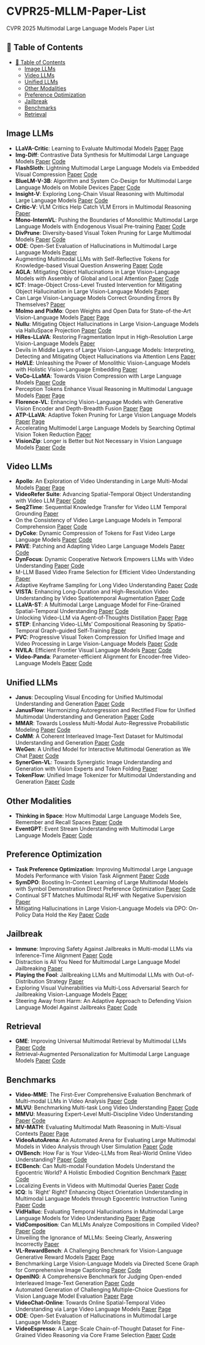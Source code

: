 # CVPR25-MLLM-Paper-List
CVPR 2025 Multimodal Large Language Models Paper List

## 📖 Table of Contents
- [📖 Table of Contents](#-table-of-contents)
  - [Image LLMs](#image-llms)
  - [Video LLMs](#video-llms)
  - [Unified LLMs](#unified-llms)
  - [Other Modalities](#other-modalities)
  - [Preference Optimization](#preference-optimization)
  - [Jailbreak](#jailbreak)
  - [Benchmarks](#benchmarks)
  - [Retrieval](#retrieval)


## Image LLMs
- **LLaVA-Critic**: Learning to Evaluate Multimodal Models [Paper](https://arxiv.org/abs/2410.02712) [Page](https://llava-vl.github.io/blog/2024-10-03-llava-critic/)
- **Img-Diff**: Contrastive Data Synthesis for Multimodal Large Language Models [Paper](https://arxiv.org/abs/2408.04594) [Code](https://github.com/modelscope/data-juicer/tree/ImgDiff)
- **FlashSloth**: Lightning Multimodal Large Language Models via Embedded Visual Compression [Paper](https://arxiv.org/abs/2412.04317) [Code](https://github.com/codefanw/FlashSloth)
- **BlueLM-V-3B**: Algorithm and System Co-Design for Multimodal Large Language Models on Mobile Devices [Paper](https://arxiv.org/abs/2411.10640v1) [Code]()
- **Insight-V**: Exploring Long-Chain Visual Reasoning with Multimodal Large Language Models [Paper](https://arxiv.org/abs/2411.14432) [Code](https://github.com/dongyh20/Insight-V)
- **Critic-V**: VLM Critics Help Catch VLM Errors in Multimodal Reasoning [Paper](https://arxiv.org/abs/2411.18203)
- **Mono-InternVL**: Pushing the Boundaries of Monolithic Multimodal Large Language Models with Endogenous Visual Pre-training [Paper](https://arxiv.org/abs/2410.08202) [Code](https://internvl.github.io/blog/2024-10-10-Mono-InternVL/)
- **DivPrune**: Diversity-based Visual Token Pruning for Large Multimodal Models [Paper](https://arxiv.org/abs/2503.02175) [Code](https://github.com/vbdi/divprune)
- **ODE**: Open-Set Evaluation of Hallucinations in Multimodal Large Language Models [Paper](https://arxiv.org/abs/2409.09318)
- Augmenting Multimodal LLMs with Self-Reflective Tokens for Knowledge-based Visual Question Answering [Paper](https://arxiv.org/abs/2411.16863) [Code](https://github.com/aimagelab/ReflectiVA)
- **AGLA**: Mitigating Object Hallucinations in Large Vision-Language Models with Assembly of Global and Local Attention [Paper](https://arxiv.org/abs/2406.12718) [Code](https://github.com/Lackel/AGLA)
- **ICT**: Image-Object Cross-Level Trusted Intervention for Mitigating Object Hallucination in Large Vision-Language Models [Paper](https://arxiv.org/abs/2411.15268v1)
- Can Large Vision-Language Models Correct Grounding Errors By Themselves? [Paper](https://openreview.net/pdf?id=fO1xnmW8T6)
- **Molmo and PixMo**: Open Weights and Open Data for State-of-the-Art Vision-Language Models [Paper](https://arxiv.org/abs/2409.17146) [Page](https://molmo.allenai.org/blog)
- **Nullu**: Mitigating Object Hallucinations in Large Vision-Language Models via HalluSpace Projection [Paper](https://arxiv.org/abs/2412.13817) [Code](https://github.com/Ziwei-Zheng/Nullu)
- **HiRes-LLaVA**: Restoring Fragmentation Input in High-Resolution Large Vision-Language Models [Paper](https://arxiv.org/abs/2407.08706)
- Devils in Middle Layers of Large Vision-Language Models: Interpreting, Detecting and Mitigating Object Hallucinations via Attention Lens [Paper](https://arxiv.org/abs/2411.16724)
- **HoVLE**: Unleashing the Power of Monolithic Vision-Language Models with Holistic Vision-Language Embedding [Paper](https://arxiv.org/abs/2412.16158)
- **VoCo-LLaMA**: Towards Vision Compression with Large Language Models [Paper](https://arxiv.org/abs/2406.12275v2) [Code](https://github.com/Yxxxb/VoCo-LLaMA?tab=readme-ov-file)
- Perception Tokens Enhance Visual Reasoning in Multimodal Language Models [Paper](https://arxiv.org/abs/2412.03548) [Page](https://aurora-perception.github.io/)
- **Florence-VL**: Enhancing Vision-Language Models with Generative Vision Encoder and Depth-Breadth Fusion [Paper](https://arxiv.org/abs/2412.04424) [Page](https://jiuhaichen.github.io/florence-vl.github.io/)
- **ATP-LLaVA**: Adaptive Token Pruning for Large Vision Language Models [Paper](https://arxiv.org/abs/2412.00447) [Page](https://yxxxb.github.io/ATP-LLaVA-page/)
- Accelerating Multimodel Large Language Models by Searching Optimal Vision Token Reduction [Paper](https://arxiv.org/abs/2412.00556)
- **VisionZip**: Longer is Better but Not Necessary in Vision Language Models [Paper](https://arxiv.org/abs/2412.04467) [Code](https://github.com/dvlab-research/VisionZip)




## Video LLMs
- **Apollo**: An Exploration of Video Understanding in Large Multi-Modal Models [Paper](https://arxiv.org/abs/2412.10360) [Page](https://apollo-lmms.github.io/)
- **VideoRefer Suite**: Advancing Spatial-Temporal Object Understanding with Video LLM [Paper](https://arxiv.org/abs/2501.00599) [Code](https://github.com/CircleRadon/VideoRefer-suite)
- **Seq2Time**: Sequential Knowledge Transfer for Video LLM Temporal Grounding [Paper](https://arxiv.org/abs/2411.16932)
- On the Consistency of Video Large Language Models in Temporal Comprehension [Paper](https://arxiv.org/abs/2411.12951) [Code](https://github.com/minjoong507/Consistency-of-Video-LLM)
- **DyCoke**: Dynamic Compression of Tokens for Fast Video Large Language Models [Paper](https://arxiv.org/abs/2411.15024) [Code](https://github.com/KD-TAO/DyCoke)
- **PAVE**: Patching and Adapting Video Large Language Models [Paper](https://drive.google.com/file/d/1whMeSxRh1BiUlunBTz26-7MTjv2K7cRF/view) [Code](https://github.com/dragonlzm/PAVE)
- **DynFocus**: Dynamic Cooperative Network Empowers LLMs with Video Understanding [Paper](https://arxiv.org/abs/2411.12355) [Code](https://github.com/Simon98-AI/DynFocus/tree/main)
- M-LLM Based Video Frame Selection for Efficient Video Understanding [Paper](https://arxiv.org/abs/2502.19680)
- Adaptive Keyframe Sampling for Long Video Understanding [Paper](https://arxiv.org/abs/2502.21271) [Code](https://github.com/ncTimTang/AKS)
- **VISTA**: Enhancing Long-Duration and High-Resolution Video Understanding by Video Spatiotemporal Augmentation [Paper](https://arxiv.org/abs/2412.00927) [Code](https://github.com/TIGER-AI-Lab/VISTA)
- **LLaVA-ST**: A Multimodal Large Language Model for Fine-Grained Spatial-Temporal Understanding [Paper](https://arxiv.org/abs/2501.08282) [Code](https://github.com/appletea233/LLaVA-ST)
- Unlocking Video-LLM via Agent-of-Thoughts Distillation [Paper](https://arxiv.org/abs/2412.01694v1) [Page](https://zhengrongz.github.io/AoTD/)
- **STEP**: Enhancing Video-LLMs’ Compositional Reasoning by Spatio-Temporal Graph-guided Self-Training [Paper](https://arxiv.org/abs/2412.00161)
- **PVC**: Progressive Visual Token Compression for Unified Image and Video Processing in Large Vision-Language Models [Paper](https://arxiv.org/abs/2412.09613) [Code](https://github.com/OpenGVLab/PVC?tab=readme-ov-file)
- **NVILA**: Efficient Frontier Visual Language Models [Paper](https://arxiv.org/abs/2412.04468) [Code](https://github.com/NVlabs/VILA)
- **Video-Panda**: Parameter-efficient Alignment for Encoder-free Video-Language Models [Paper](https://arxiv.org/abs/2412.18609) [Code](https://github.com/jh-yi/Video-Panda)


## Unified LLMs
- **Janus**: Decoupling Visual Encoding for Unified Multimodal Understanding and Generation [Paper](https://arxiv.org/abs/2410.13848) [Code](https://github.com/deepseek-ai/Janus)
- **JanusFlow**: Harmonizing Autoregression and Rectified Flow for Unified Multimodal Understanding and Generation [Paper](https://arxiv.org/abs/2411.07975) [Code](https://github.com/deepseek-ai/Janus)
- **MMAR**: Towards Lossless Multi-Modal Auto-Regressive Probabilistic Modeling [Paper](https://arxiv.org/abs/2410.10798) [Code](https://github.com/ydcUstc/MMAR)
- **CoMM**: A Coherent Interleaved Image-Text Dataset for Multimodal Understanding and Generation [Paper](https://arxiv.org/abs/2406.10462) [Code](https://github.com/HKUST-LongGroup/CoMM)
- **WeGen**: A Unified Model for Interactive Multimodal Generation as We Chat [Paper](https://arxiv.org/abs/2503.01115v1) [Code](https://github.com/hzphzp/WeGen)
- **SynerGen-VL**: Towards Synergistic Image Understanding and Generation with Vision Experts and Token Folding [Paper](https://arxiv.org/abs/2412.09604)
- **TokenFlow**: Unified Image Tokenizer for Multimodal Understanding and Generation [Paper](https://arxiv.org/abs/2412.03069) [Code](https://github.com/ByteFlow-AI/TokenFlow)
## Other Modalities
- **Thinking in Space**: How Multimodal Large Language Models See, Remember and Recall Spaces [Paper](https://arxiv.org/abs/2412.14171) [Code](https://github.com/vision-x-nyu/thinking-in-space)
- **EventGPT**: Event Stream Understanding with Multimodal Large Language Models [Paper](https://github.com/XduSyL/EventGPT) [Code](https://github.com/XduSyL/EventGPT)

## Preference Optimization
- **Task Preference Optimization**: Improving Multimodal Large Language Models Performance with Vision Task Alignment [Paper](https://github.com/OpenGVLab/TPO) [Code](https://github.com/OpenGVLab/TPO)
- **SymDPO**: Boosting In-Context Learning of Large Multimodal Models with Symbol Demonstration Direct Preference Optimization [Paper](https://arxiv.org/abs/2411.11909) [Code](https://github.com/APiaoG/SymDPO)
- Continual SFT Matches Multimodal RLHF with Negative Supervision [Paper](https://arxiv.org/abs/2411.14797)
- Mitigating Hallucinations in Large Vision-Language Models via DPO: On-Policy Data Hold the Key [Paper](https://arxiv.org/abs/2501.09695v2) [Code](https://github.com/zhyang2226/OPA-DPO)

## Jailbreak
- **Immune**: Improving Safety Against Jailbreaks in Multi-modal LLMs via Inference-Time Alignment [Paper](https://arxiv.org/abs/2411.18688) [Code](https://github.com/itsvaibhav01/Immune)
- Distraction is All You Need for Multimodal Large Language Model Jailbreaking [Paper](https://arxiv.org/abs/2502.10794)
- **Playing the Fool**: Jailbreaking LLMs and Multimodal LLMs with Out-of-Distribution Strategy [Paper](https://openreview.net/pdf?id=rgiIZ3pcZY)
- Exploring Visual Vulnerabilities via Multi-Loss Adversarial Search for Jailbreaking Vision-Language Models [Paper](https://arxiv.org/abs/2411.18000)
- Steering Away from Harm: An Adaptive Approach to Defending Vision Language Model Against Jailbreaks [Paper](https://arxiv.org/abs/2411.16721) [Code](https://github.com/ASTRAL-Group/ASTRA)

## Retrieval
- **GME**: Improving Universal Multimodal Retrieval by Multimodal LLMs [Paper](https://arxiv.org/abs/2412.16855) [Code](https://huggingface.co/Alibaba-NLP/gme-Qwen2-VL-2B-Instruct/blob/main/gme_inference.py)
- Retrieval-Augmented Personalization for Multimodal Large Language Models [Paper](https://arxiv.org/abs/2410.13360) [Code](https://github.com/Hoar012/RAP-MLLM)



## Benchmarks
- **Video-MME**: The First-Ever Comprehensive Evaluation Benchmark of Multi-modal LLMs in Video Analysis [Paper](https://arxiv.org/abs/2405.21075) [Code](https://github.com/BradyFU/Video-MME)
- **MLVU**: Benchmarking Multi-task Long Video Understanding [Paper](https://arxiv.org/abs/2406.04264) [Code](https://github.com/JUNJIE99/MLVU)
- **MMVU**: Measuring Expert-Level Multi-Discipline Video Understanding [Paper](https://arxiv.org/abs/2501.12380) [Code](https://github.com/yale-nlp/MMVU)
- **MV-MATH**: Evaluating Multimodal Math Reasoning in Multi-Visual Contexts [Paper](https://arxiv.org/abs/2502.20808) [Page](https://eternal8080.github.io/MV-MATH.github.io/)
- **VideoAutoArena**: An Automated Arena for Evaluating Large Multimodal Models in Video Analysis through User Simulation [Paper](https://arxiv.org/abs/2411.13281) [Code](https://github.com/VideoAutoArena/VideoAutoArena)
- **OVBench**: How Far is Your Video-LLMs from Real-World Online Video Understanding? [Paper](https://arxiv.org/pdf/2501.05510) [Code](https://github.com/JoeLeelyf/OVO-Bench?tab=readme-ov-file)
- **ECBench**: Can Multi-modal Foundation Models Understand the Egocentric World? A Holistic Embodied Cognition Benchmark [Paper](https://arxiv.org/abs/2501.05031) [Code](https://github.com/Rh-Dang/ECBench)
- Localizing Events in Videos with Multimodal Queries [Paper](https://arxiv.org/abs/2406.10079) [Code](https://github.com/icq-benchmark/icq-benchmark)
- **ICQ**: Is `Right' Right? Enhancing Object Orientation Understanding in Multimodal Language Models through Egocentric Instruction Tuning [Paper](https://arxiv.org/abs/2411.16761) [Code](https://github.com/jhCOR/EgoOrientBench)
- **VidHalluc**: Evaluating Temporal Hallucinations in Multimodal Large Language Models for Video Understanding [Paper](https://arxiv.org/abs/2412.03735) [Page](https://vid-halluc.github.io/)
- **VidComposition**: Can MLLMs Analyze Compositions in Compiled Video? [Paper](https://arxiv.org/abs/2411.10979v1) [Code](https://github.com/yunlong10/VidComposition)
- Unveiling the Ignorance of MLLMs: Seeing Clearly, Answering Incorrectly [Paper](https://arxiv.org/abs/2406.10638)
- **VL-RewardBench**: A Challenging Benchmark for Vision-Language Generative Reward Models [Paper](https://arxiv.org/abs/2411.17451) [Page](https://vl-rewardbench.github.io/)
- Benchmarking Large Vision-Language Models via Directed Scene Graph for Comprehensive Image Captioning [Paper](https://arxiv.org/abs/2412.08614) [Code](https://github.com/LuFan31/CompreCap)
- **OpenING**: A Comprehensive Benchmark for Judging Open-ended Interleaved Image-Text Generation [Paper](https://arxiv.org/abs/2411.18499) [Code](https://github.com/LanceZPF/OpenING)
- Automated Generation of Challenging Multiple-Choice Questions for Vision Language Model Evaluation [Paper](https://arxiv.org/abs/2501.03225) [Page](https://yuhui-zh15.github.io/AutoConverter-Website/)
- **VideoChat-Online**: Towards Online Spatial-Temporal Video Understanding via Large Video Language Models [Paper](https://arxiv.org/abs/2501.00584v1) [Page](https://videochat-online.github.io/)
- **ODE**: Open-Set Evaluation of Hallucinations in Multimodal Large Language Models [Paper](https://arxiv.org/abs/2409.09318)
- **VideoEspresso**: A Large-Scale Chain-of-Thought Dataset for Fine-Grained Video Reasoning via Core Frame Selection [Paper](https://arxiv.org/abs/2411.14794v1) [Code](https://github.com/hshjerry/VideoEspresso)

